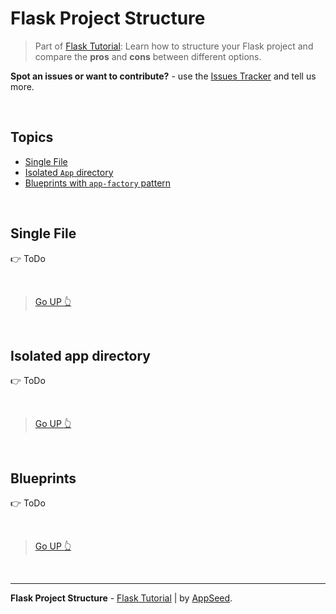 # Flask Project Structure

> Part of [Flask Tutorial](https://github.com/app-generator/tutorial-flask): Learn how to structure your Flask project and compare the **pros** and **cons** between different options.

**Spot an issues or want to contribute?** - use the [Issues Tracker](https://github.com/app-generator/tutorial-flask/issues/) and tell us more. 

<br />

## Topics

- [Single File](#single-file)
- [Isolated `App` directory](#isolated-app-directory)
- [Blueprints with `app-factory` pattern](#blueprints)

<br />

## Single File

:point_right: ToDo

<br />

> [Go UP :point_up_2:](#topics) 

<br />

## Isolated app directory

:point_right: ToDo

<br />

> [Go UP :point_up_2:](#topics) 

<br />

## Blueprints

:point_right: ToDo

<br />

> [Go UP :point_up_2:](#topics) 

<br />

---
**Flask Project Structure** - [Flask Tutorial](https://github.com/app-generator/tutorial-flask) | by [AppSeed](https://appseed.us?ref=gh).
